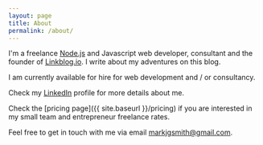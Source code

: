 ```yaml
---
layout: page
title: About
permalink: /about/
---
```


I'm a freelance [Node.js](https://en.wikipedia.org/wiki/Node.js) and Javascript web developer, consultant and the founder of [Linkblog.io](https://linkblog.io). I write about my adventures on this blog.

I am currently available for hire for web development and / or consultancy.

Check my [LinkedIn](https://www.linkedin.com/in/markjgsmith) profile for more details about me.

Check the [pricing page]({{ site.baseurl }}/pricing) if you are interested in my small team and entrepreneur freelance rates.

Feel free to get in touch with me via email markjgsmith@gmail.com.
